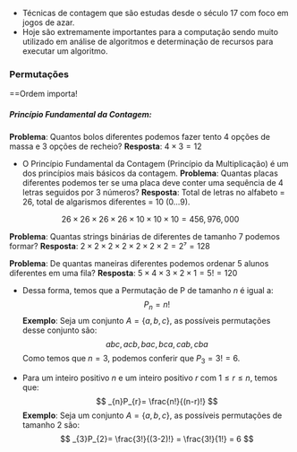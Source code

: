 - Técnicas de contagem que são estudas desde o século 17 com foco em jogos de azar.
- Hoje são extremamente importantes para a computação sendo muito utilizado em análise de algoritmos e determinação de recursos para executar um algoritmo.


### Permutações
==Ordem importa!

##### Princípio Fundamental da Contagem:
**Problema**: Quantos bolos diferentes podemos fazer tento 4 opções de massa e 3 opções de recheio?
**Resposta**: $4 \times 3 = 12$

- O Princípio Fundamental da Contagem (Princípio da Multiplicação) é um dos princípios mais básicos da contagem.
**Problema**: Quantas placas diferentes podemos ter se uma placa deve conter uma sequência de 4 letras seguidos por 3 números?
**Resposta**: Total de letras no alfabeto = 26, total de algarismos diferentes = 10 (0...9).

$$
26 \times 26 \times 26 \times 26 \times 10 \times 10 \times 10 = 456,976,000
$$

**Problema**: Quantas strings binárias de diferentes de tamanho 7 podemos formar? 
**Resposta**: $2 \times 2 \times 2 \times 2 \times 2 \times 2 \times 2 = 2⁷ = 128$

**Problema**: De quantas maneiras diferentes podemos ordenar 5 alunos diferentes em uma fila? 
**Resposta**: $5 \times 4 \times 3 \times 2 \times 1 = 5! = 120$

- Dessa forma, temos que a Permutação de P de tamanho $n$ é igual a:
$$
P_{n} = n!
$$
**Exemplo**: Seja um conjunto $A = \{ a,b,c \}$, as possíveis permutações desse conjunto são:
$$
abc, acb, bac, bca, cab, cba
$$
Como temos que $n = 3$, podemos conferir que $P_{3}= 3! = 6$.

- Para um inteiro positivo $n$ e um inteiro positivo $r$ com $1\leq r\leq n$, temos que:
$$
_{n}P_{r}= \frac{n!}{(n-r)!}
$$
**Exemplo**: Seja um conjunto $A = \{ a,b,c \}$, as possíveis permutações de tamanho 2 são:
$$
_{3}P_{2}= \frac{3!}{(3-2)!} = \frac{3!}{1!} = 6
$$
